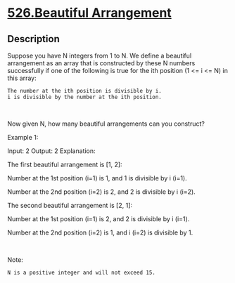 # [526.Beautiful Arrangement](https://leetcode.com/problems/beautiful-arrangement/)
        
## Description
        
Suppose you have N integers from 1 to N. We define a beautiful arrangement as an array that is constructed by these N numbers successfully if one of the following is true for the ith position (1 &lt;= i &lt;= N) in this array:


	The number at the ith position is divisible by i.
	i is divisible by the number at the ith position.


&nbsp;

Now given N, how many beautiful arrangements can you construct?

Example 1:


Input: 2
Output: 2
Explanation: 

The first beautiful arrangement is [1, 2]:

Number at the 1st position (i=1) is 1, and 1 is divisible by i (i=1).

Number at the 2nd position (i=2) is 2, and 2 is divisible by i (i=2).

The second beautiful arrangement is [2, 1]:

Number at the 1st position (i=1) is 2, and 2 is divisible by i (i=1).

Number at the 2nd position (i=2) is 1, and i (i=2) is divisible by 1.


&nbsp;

Note:


	N is a positive integer and will not exceed 15.


&nbsp;
